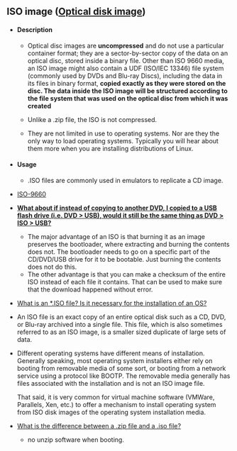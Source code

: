 ## ISO image ([Optical disk image](https://en.wikipedia.org/wiki/Optical_disc_image))
- #### Description
    - Optical disc images are **uncompressed** and do not use a particular container format; they are a sector-by-sector copy of the data on an optical disc, stored inside a binary file. Other than ISO 9660 media, an ISO image might also contain a UDF (ISO/IEC 13346) file system (commonly used by DVDs and Blu-ray Discs), including the data in its files in binary format, **copied exactly as they were stored on the disc. The data inside the ISO image will be structured according to the file system that was used on the optical disc from which it was created**

  - Unlike a .zip file, the ISO is not compressed.
  - They are not limited in use to operating systems. Nor are they the only way to load operating systems. Typically you will hear about them more when you are installing distributions of Linux.


- #### Usage
    -  .ISO files are commonly used in emulators to replicate a CD image.

- [ISO-9660](https://en.wikipedia.org/wiki/ISO_9660)


- [**What about if instead of copying to another DVD, I copied to a USB flash drive (i.e. DVD > USB), would it still be the same thing as DVD > ISO > USB?**](https://superuser.com/questions/246702/whats-the-difference-between-burning-an-iso-and-copying-a-dvds-contents?rq=1)
  - The major advantage of an ISO is that burning it as an image preserves the bootloader, where extracting and burning the contents does not. The bootloader needs to go on a specific part of the CD/DVD/USB drive for it to be bootable. Just burning the contents does not do this. 
  - The other advantage is that you can make a checksum of the entire ISO instead of each file it contains. That can be used to make sure that the download happened without error.

- [What is an *.ISO file? Is it necessary for the installation of an OS?](https://www.quora.com/What-is-an-*-ISO-file-Is-it-necessary-for-the-installation-of-an-OS)

- An ISO file is an exact copy of an entire optical disk such as a CD, DVD, or Blu-ray archived into a single file. This file, which is also sometimes referred to as an ISO image, is a smaller sized duplicate of large sets of data.

- Different operating systems have different means of installation. Generally speaking, most operating system installers either rely on booting from removable media of some sort, or booting from a network service using a protocol like BOOTP. The removable media generally has files associated with the installation and is not an ISO image file.

  That said, it is very common for virtual machine software (VMWare, Parallels, Xen, etc.) to offer a mechanism to install operating system from ISO disk images of the operating system installation media.
- [What is the difference between a .zip file and a .iso file?](https://www.quora.com/What-is-the-difference-between-a-zip-file-and-a-iso-file)
  - no unzip software when booting.